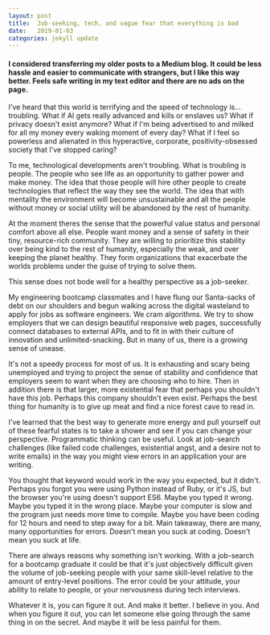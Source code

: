 ```yaml
---
layout: post
title:  Job-seeking, tech, and vague fear that everything is bad
date:   2019-01-03
categories: jekyll update
---
```

#### I considered transferring my older posts to a Medium blog. It could be less hassle and easier to communicate with strangers, but I like this way better. Feels safe writing in my text editor and there are no ads on the page.

 I've heard that this world is terrifying and the speed of technology is... troubling. What if AI gets really advanced and kills or enslaves us? What if privacy doesn't exist anymore? What if I'm being advertised to and milked for all my money every waking moment of every day? What if I feel so powerless and alienated in this hyperactive, corporate, positivity-obsessed society that I've stopped caring?

 To me, technological developments aren't troubling. What is troubling is people. The people who see life as an opportunity to gather power and make money. The idea that those people will hire other people to create technologies that reflect the way they see the world. The idea that with mentality the environment will become unsustainable and all the people without money or social utility will be abandoned by the rest of humanity.

 At the moment theres the sense that the powerful value status and personal comfort above all else. People want money and a sense of safety in their tiny, resource-rich community. They are willing to prioritize this stability over being kind to the rest of humanity, especially the weak, and over keeping the planet healthy. They form organizations that exacerbate the worlds problems under the guise of trying to solve them.

 This sense does not bode well for a healthy perspective as a job-seeker.

 My engineering bootcamp classmates and I have flung our Santa-sacks of debt on our shoulders and begun walking across the digital wasteland to apply for jobs as software engineers. We cram algorithms. We try to show employers that we can design beautiful responsive web pages, successfully connect databases to external APIs, and to fit in with their culture of innovation and unlimited-snacking. But in many of us, there is a growing sense of unease.

 It's not a speedy process for most of us. It is exhausting and scary being unemployed and trying to project the sense of stability and confidence that employers seem to want when they are choosing who to hire. Then in addition there is that larger, more existential fear that perhaps you shouldn't have this job. Perhaps this company shouldn't even exist. Perhaps the best thing for humanity is to give up meat and find a nice forest cave to read in.

 I've learned that the best way to generate more energy and pull yourself out of these fearful states is to take a shower and see if you can change your perspective. Programmatic thinking can be useful. Look at job-search challenges (like failed code challenges, existential angst, and a desire not to write emails) in the way you might view errors in an application your are writing.

 You thought that keyword would work in the way you expected, but it didn't. Perhaps you forgot you were using Python instead of Ruby, or it's JS, but the browser you're using doesn't support ES6. Maybe you typed it wrong. Maybe you typed it in the wrong place. Maybe your computer is slow and the program just needs more time to compile. Maybe you have been coding for 12 hours and need to step away for a bit. Main takeaway, there are many, many opportunities for errors. Doesn't mean you suck at coding. Doesn't mean you suck at life.

 There are always reasons why something isn't working. With a job-search for a bootcamp graduate it could be that it's just objectively difficult given the volume of job-seeking people with your same skill-level relative to the amount of entry-level positions. The error could be your attitude, your ability to relate to people, or your nervousness during tech interviews.

 Whatever it is, you can figure it out. And make it better. I believe in you. And when you figure it out, you can let someone else going through the same thing in on the secret. And maybe it will be less painful for them.    
